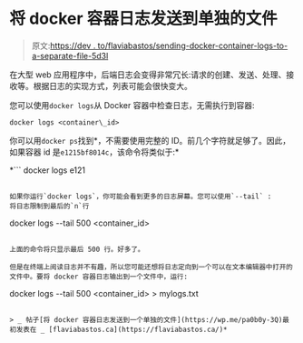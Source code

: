 # 将 docker 容器日志发送到单独的文件

> 原文:[https://dev . to/flaviabastos/sending-docker-container-logs-to-a-separate-file-5d3l](https://dev.to/flaviabastos/sending-docker-container-logs-to-a-separate-file-5d3l)

在大型 web 应用程序中，后端日志会变得非常冗长:请求的创建、发送、处理、接收等。根据日志的实现方式，列表可能会很快变大。

您可以使用`docker logs`从 Docker 容器中检查日志，无需执行到容器:

```
docker logs <container\_id> 
```

你可以用`docker ps`找到*，不需要使用完整的 ID。前几个字符就足够了。因此，如果容器 id 是`e1215bf8014c`，该命令将类似于:* 

 *```
docker logs e121 
```

如果你运行`docker logs`，你可能会看到更多的日志屏幕。您可以使用`--tail` :
将日志限制到最后的`n`行

```
docker logs --tail 500 <container\_id> 
```

上面的命令将只显示最后 500 行。好多了。

但是在终端上阅读日志并不有趣，所以您可能还想将日志定向到一个可以在文本编辑器中打开的文件中。要将 docker 容器日志输出到一个文件中，运行:

```
docker logs --tail 500 <container\_id> > mylogs.txt 
```

> _ 帖子[将 docker 容器日志发送到一个单独的文件](https://wp.me/pa0b0y-3Q)最初发表在 _ [flaviabastos.ca](https://flaviabastos.ca/)*